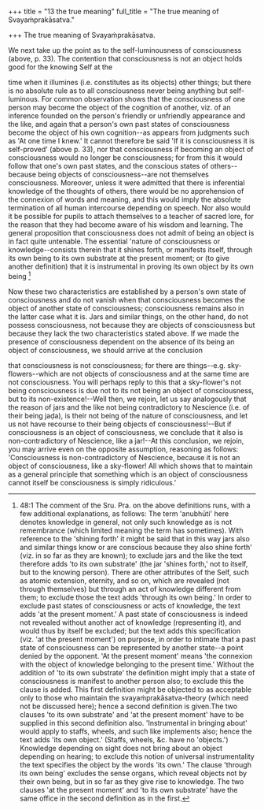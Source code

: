 +++
title = "13 the true meaning"
full_title = "The true meaning of Svayaṁprakāsatva."

+++
The true meaning of Svayaṁprakāsatva.

We next take up the point as to the self-luminousness of consciousness (above, p. 33). The contention that consciousness is not an object holds good for the knowing Self at the

time when it illumines (i.e. constitutes as its objects) other things; but there is no absolute rule as to all consciousness never being anything but self-luminous. For common observation shows that the consciousness of one person may become the object of the cognition of another, viz. of an inference founded on the person's friendly or unfriendly appearance and the like, and again that a person's own past states of consciousness become the object of his own cognition--as appears from judgments such as 'At one time I knew.' It cannot therefore be said 'If it is consciousness it is self-proved' (above p. 33), nor that consciousness if becoming an object of consciousness would no longer be consciousness; for from this it would follow that one's own past states, and the conscious states of others--because being objects of consciousness--are not themselves consciousness. Moreover, unless it were admitted that there is inferential knowledge of the thoughts of others, there would be no apprehension of the connexion of words and meaning, and this would imply the absolute termination of all human intercourse depending on speech. Nor also would it be possible for pupils to attach themselves to a teacher of sacred lore, for the reason that they had become aware of his wisdom and learning. The general proposition that consciousness does not admit of being an object is in fact quite untenable. The essential 'nature of consciousness or knowledge--consists therein that it shines forth, or manifests itself, through its own being to its own substrate at the present moment; or (to give another definition) that it is instrumental in proving its own object by its own being [^fn_10]

[^fn_10]: 48:1 The comment of the Sru. Pra. on the above definitions runs, with a few additional explanations, as follows: The term 'anubhūti' here denotes knowledge in general, not only such knowledge as is not remembrance (which limited meaning the term has sometimes). With reference to the 'shining forth' it might be said that in this way jars also and similar things know or are conscious because they also shine forth' (viz. in so far as they are known); to exclude jars and the like the text therefore adds 'to its own substrate' (the jar 'shines forth,' not to itself, but to the  knowing person). There are other attributes of the Self, such as atomic extension, eternity, and so on, which are revealed (not through themselves) but through an act of knowledge different from them; to exclude those the text adds 'through its own being.' In order to exclude past states of consciousness or acts of knowledge, the text adds 'at the present moment.' A past state of consciousness is indeed not revealed without another act of knowledge (representing it), and would thus by itself be excluded; but the text adds this specification (viz. 'at the present moment') on purpose, in order to intimate that a past state of consciousness can be represented by another state--a point denied by the opponent. 'At the present moment' means 'the connexion with the object of knowledge belonging to the present time.' Without the addition of 'to its own substrate' the definition might imply that a state of consciousness is manifest to another person also; to exclude this the clause is added. This first definition might be objected to as acceptable only to those who maintain the svayaṁprakāsatva-theory (which need not be discussed here); hence a second definition is given.The two clauses 'to its own substrate' and 'at the present moment' have to be supplied in this second definition also. 'Instrumental in bringing about' would apply to staffs, wheels, and such like implements also; hence the text adds 'its own object.' (Staffs, wheels, &c. have no 'objects.') Knowledge depending on sight does not bring about an object depending on hearing; to exclude this notion of universal instrumentality the text specifies the object by the words 'its own.' The clause 'through its own being' excludes the sense organs, which reveal objects not by their own being, but in so far as they give rise to knowledge. The two clauses 'at the present moment' and 'to its own substrate' have the same office in the second definition as in the first.

Now these two characteristics are established by a person's own state of consciousness and do not vanish when that consciousness becomes the object of another state of consciousness; consciousness remains also in the latter case what it is. Jars and similar things, on the other hand, do not possess consciousness, not because they are objects of consciousness but because they lack the two characteristics stated above. If we made the presence of consciousness dependent on the absence of its being an object of consciousness, we should arrive at the conclusion

that consciousness is not consciousness; for there are things--e.g. sky-flowers--which are not objects of consciousness and at the same time are not consciousness. You will perhaps reply to this that a sky-flower's not being consciousness is due not to its not being an object of consciousness, but to its non-existence!--Well then, we rejoin, let us say analogously that the reason of jars and the like not being contradictory to Nescience (i.e. of their being jaḍa), is their not being of the nature of consciousness, and let us not have recourse to their being objects of consciousness!--But if consciousness is an object of consciousness, we conclude that it also is non-contradictory of Nescience, like a jar!--At this conclusion, we rejoin, you may arrive even on the opposite assumption, reasoning as follows: 'Consciousness is non-contradictory of Nescience, because it is not an object of consciousness, like a sky-flower! All which shows that to maintain as a general principle that something which is an object of consciousness cannot itself be consciousness is simply ridiculous.'

